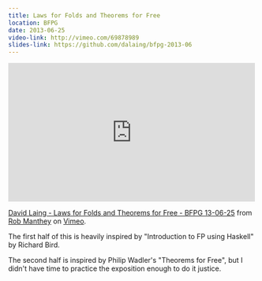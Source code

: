 ```yaml
---
title: Laws for Folds and Theorems for Free
location: BFPG
date: 2013-06-25
video-link: http://vimeo.com/69878989
slides-link: https://github.com/dalaing/bfpg-2013-06
---
```


<iframe src="http://player.vimeo.com/video/69878989" width="500" height="281" frameborder="0" webkitallowfullscreen mozallowfullscreen allowfullscreen></iframe> <p><a href="http://vimeo.com/69878989">David Laing - Laws for Folds and Theorems for Free - BFPG 13-06-25</a> from <a href="http://vimeo.com/robmanthey">Rob Manthey</a> on <a href="https://vimeo.com">Vimeo</a>.</p>

The first half of this is heavily inspired by "Introduction to FP using Haskell" by Richard Bird.

The second half is inspired by Philip Wadler's "Theorems for Free", but I didn't have time to practice the exposition enough to do it justice.
